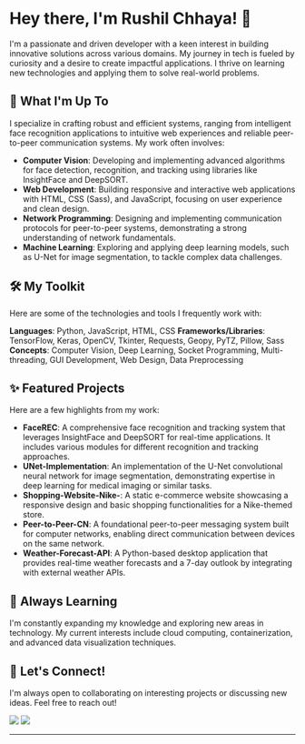 # Hey there, I'm Rushil Chhaya! 👋

I'm a passionate and driven developer with a keen interest in building innovative solutions across various domains. My journey in tech is fueled by curiosity and a desire to create impactful applications. I thrive on learning new technologies and applying them to solve real-world problems.

## 🚀 What I'm Up To

I specialize in crafting robust and efficient systems, ranging from intelligent face recognition applications to intuitive web experiences and reliable peer-to-peer communication systems. My work often involves:

- **Computer Vision**: Developing and implementing advanced algorithms for face detection, recognition, and tracking using libraries like InsightFace and DeepSORT.
- **Web Development**: Building responsive and interactive web applications with HTML, CSS (Sass), and JavaScript, focusing on user experience and clean design.
- **Network Programming**: Designing and implementing communication protocols for peer-to-peer systems, demonstrating a strong understanding of network fundamentals.
- **Machine Learning**: Exploring and applying deep learning models, such as U-Net for image segmentation, to tackle complex data challenges.

## 🛠️ My Toolkit

Here are some of the technologies and tools I frequently work with:

**Languages**: Python, JavaScript, HTML, CSS
**Frameworks/Libraries**: TensorFlow, Keras, OpenCV, Tkinter, Requests, Geopy, PyTZ, Pillow, Sass
**Concepts**: Computer Vision, Deep Learning, Socket Programming, Multi-threading, GUI Development, Web Design, Data Preprocessing

## ✨ Featured Projects

Here are a few highlights from my work:

- **FaceREC**: A comprehensive face recognition and tracking system that leverages InsightFace and DeepSORT for real-time applications. It includes various modules for different recognition and tracking approaches.
- **UNet-Implementation**: An implementation of the U-Net convolutional neural network for image segmentation, demonstrating expertise in deep learning for medical imaging or similar tasks.
- **Shopping-Website-Nike-**: A static e-commerce website showcasing a responsive design and basic shopping functionalities for a Nike-themed store.
- **Peer-to-Peer-CN**: A foundational peer-to-peer messaging system built for computer networks, enabling direct communication between devices on the same network.
- **Weather-Forecast-API**: A Python-based desktop application that provides real-time weather forecasts and a 7-day outlook by integrating with external weather APIs.

## 🌱 Always Learning

I'm constantly expanding my knowledge and exploring new areas in technology. My current interests include cloud computing, containerization, and advanced data visualization techniques.

## 🤝 Let's Connect!

I'm always open to collaborating on interesting projects or discussing new ideas. Feel free to reach out!

[<img src="https://img.shields.io/badge/LinkedIn-0077B5?style=for-the-badge&logo=linkedin&logoColor=white"/>](https://www.linkedin.com/in/your-linkedin-profile/) 
[<img src="https://img.shields.io/badge/Email-D14836?style=for-the-badge&logo=gmail&logoColor=white"/>](mailto:your.email@example.com)

---
